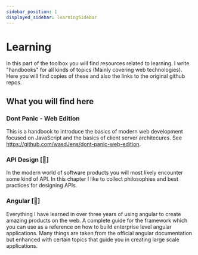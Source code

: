 ```yaml
---
sidebar_position: 1
displayed_sidebar: learningSidebar
---
```


# Learning

In this part of the toolbox you will find resources related to learning. I write "handbooks" for all kinds of topics (Mainly covering web technologies). Here you will find copies of these and also the links to the original github repos.

## What you will find here

### Dont Panic - Web Edition
This is a handbook to introduce the basics of modern web development focused on JavaScript and the basics of client server architecures. See https://github.com/wasdJens/dont-panic-web-edition.

### API Design [🚧]
In the modern world of software products you will most likely encounter some kind of API. In this chapter I like to collect philosophies and best practices for designing APIs.

### Angular [🚧]
Everything I have learned in over three years of using angular to create amazing products on the web. A complete guide for the framework which you can use as a reference on how to build enterprise level angular applications. Many things are taken from the official angular documentation but enhanced with certain topics that guide you in creating large scale applications.